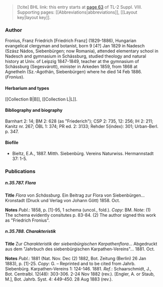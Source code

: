> [!cite] BHL link: this entry starts at [page 63](https://www.biodiversitylibrary.org/item/103832#page/75/mode/1up) of TL-2 Suppl. VIII.
> Supporting pages: [[Abbreviations|abbreviations]], [[Layout key|layout key]].

### Author

Fronius, Franz Friedrich \[Friedrich Franz\] (1829-1886), Hungarian evangelical clergyman and botanist, born 9 \[4?\] Jan 1829 in Nadesch (Szász Nádos, Siebenbürgen; now Romania), attended elementary school in Nadesch and gymnasium in Schässburg, studied theology and natural history at Univ. of Leipzig 1847-1849, teacher at the gymnasium of Schässburg (Segesvárott), minister in Arkeden 1859, from 1868 at Agnetheln (Sz.-Agothän, Siebenbürgen) where he died 14 Feb 1886. (*Fronius*).

#### Herbarium and types

[[Collection B|B]], [[Collection L|L]].

#### Bibliography and biography

Barnhart 2: 14; BM 2: 628 (as "Friederich"); CSP 2: 735, 12: 256; IH 2: 211; Kanitz nr. 267; ÖBL 1: 374; PR ed. 2: 3133; Rehder 5(index): 301; Urban-Berl. p. 347.

#### Biofile

- Bieltz, E.A., 1887. Mitth. Siebenbürg. Vereins Naturwiss. Hermannstadt 37: 1-5.

### Publications

##### n.35.787. Flora

**Title**
*Flora* von *Schässburg*. Ein Beitrag zur Flora von Siebenbürgen... Kronstadt (Druck und Verlag von Johann Gött) 1858. Oct.

**Notes**
*Publ*.: 1858, p. \[1\]-95, 1 schema (uncol., fold.). *Copy*: BM.
*Note*: (1) The schema evidently consitutes p. 83-84. (2) The author signed this work as "Friedrich Fronius".

##### n.35.788. Charakteristik

**Title**
Zur *Charakteristik* der *siebenbürgischen Karpathenflora*... Abgedruckt aus dem "Jahrbuch des siebenbürgischen Karpathen-Vereins"... 1881. Oct.

**Notes**
*Publ*.: 1881 (Nat. Nov. Dec (2) 1882, Bot. Zeitung (Berlin) 26 Jan 1883), p. \[1\]-25. *Copy*: G. – Reprinted and to be cited from Jahrb. Siebenbürg. Karpathen-Vereins 1: 124-146. 1881.
*Ref*.: Schaarschmidt, J., Bot. Centralbl. 12(48): 303-306. 2-24 Nov 1882 (rev.). \[Engler, A. or Staub, M.\], Bot. Jahrb. Syst. 4: 449-450. 28 Aug 1883 (rev.).

